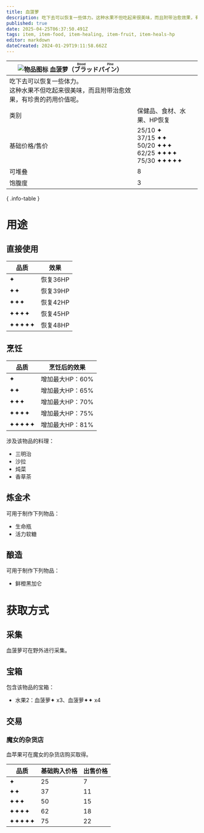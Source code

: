 ```yaml
---
title: 血菠萝
description: 吃下去可以恢复一些体力。这种水果不但吃起来很美味，而且附带治愈效果，有珍贵的药用价值呢。
published: true
date: 2025-04-25T06:37:50.491Z
tags: item, item-food, item-healing, item-fruit, item-heals-hp
editor: markdown
dateCreated: 2024-01-29T19:11:58.662Z
---
```


| <div markdown>![物品图标](/assets/global/items/blood_pine.png) <span>血菠萝（<ruby lang="ja">ブラッドパイン<rt>Blood Pine</rt></ruby>）</span></div>||
| - | - |
| 吃下去可以恢复一些体力。<br>这种水果不但吃起来很美味，而且附带治愈效果，有珍贵的药用价值呢。 ||
| 类别 | 保健品、食材、水果、HP恢复 |
| 基础价格/售价 | 25/10 ✦<br>37/15 ✦✦<br>50/20 ✦✦✦<br>62/25 ✦✦✦✦<br>75/30 ✦✦✦✦✦ |
| 可堆叠 | 8 |
| 饱腹度 | 3 |
{ .info-table }

# 用途

## 直接使用
| 品质 | 效果 |
| - | - |
| ✦ | 恢复36HP |
| ✦✦ | 恢复39HP |
| ✦✦✦ | 恢复42HP |
| ✦✦✦✦ | 恢复45HP |
| ✦✦✦✦✦ | 恢复48HP |

## 烹饪
| 品质 | 烹饪后的效果 |
| - | - |
| ✦ | 增加最大HP：60% |
| ✦✦ | 增加最大HP：65% |
| ✦✦✦ | 增加最大HP：70% |
| ✦✦✦✦ | 增加最大HP：75% |
| ✦✦✦✦✦ | 增加最大HP：81% |

涉及该物品的料理：
- 三明治
- 沙拉
- 炖菜
- 香草茶

## 炼金术
可用于制作下列物品：
- 生命瓶
- 活力软糖

## 酿造
可用于制作下列物品：
- 鲜橙黑加仑

# 获取方式
## 采集
血菠萝可在野外进行采集。

<!--![采集血菠萝](/assets/items/blood_pine/get_blood_pine.png)
- A：血菠萝✦ x1-2、血菠萝✦✦ x1-2-->

## 宝箱
包含该物品的宝箱：
- 水果2：血菠萝✦ x3、血菠萝✦✦ x4

## 交易

### 魔女的杂货店

血苹果可在魔女的杂货店购买取得。

| 品质 | 基础购入价格 | 出售价格 |
| - | - | - |
| ✦ | 25 | 7 |
| ✦✦ | 37 | 11 |
| ✦✦✦ | 50 | 15 |
| ✦✦✦✦ | 62 | 18 |
| ✦✦✦✦✦ | 75 | 22 |
